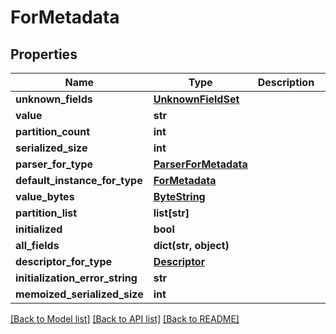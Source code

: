 # ForMetadata

## Properties
Name | Type | Description | Notes
------------ | ------------- | ------------- | -------------
**unknown_fields** | [**UnknownFieldSet**](UnknownFieldSet.md) |  | [optional] 
**value** | **str** |  | [optional] 
**partition_count** | **int** |  | [optional] 
**serialized_size** | **int** |  | [optional] 
**parser_for_type** | [**ParserForMetadata**](ParserForMetadata.md) |  | [optional] 
**default_instance_for_type** | [**ForMetadata**](ForMetadata.md) |  | [optional] 
**value_bytes** | [**ByteString**](ByteString.md) |  | [optional] 
**partition_list** | **list[str]** |  | [optional] 
**initialized** | **bool** |  | [optional] 
**all_fields** | **dict(str, object)** |  | [optional] 
**descriptor_for_type** | [**Descriptor**](Descriptor.md) |  | [optional] 
**initialization_error_string** | **str** |  | [optional] 
**memoized_serialized_size** | **int** |  | [optional] 

[[Back to Model list]](../README.md#documentation-for-models) [[Back to API list]](../README.md#documentation-for-api-endpoints) [[Back to README]](../README.md)

